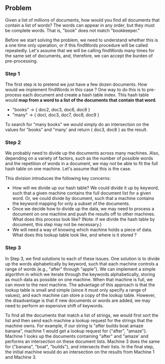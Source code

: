 ## Problem
Given a list of millions of documents, how would you find all documents that contain a list of words?
The words can appear in any order, but they must be complete words. That is, "book" does not match "bookkeeper."

Before we start solving the problem, we need to understand whether this is a one time only operation, or if
this findWords procedure will be called repeatedly. Let's assume that we will be calling findWords many
times for the same set of documents, and, therefore, we can accept the burden of pre-processing.

### Step 1
The first step is to pretend we just have a few dozen documents. How would we implement findWords in
this case ?
One way to do this is to pre-process each document and create a hash table index. This hash table would
**map from a word to a list of the documents that contain that word**.
- "books" -> { doc2, doc3, doc6, doc8 }
- "many" -> { docl, doc3, doc7, doc8, doc9 }

To search for "many books" we would simply do an intersection on the values for "books" and "many' and
return { doc3, doc8 } as the result.

### Step 2
We probably need to divide up the documents across many machines. Also, depending on a variety of factors,
such as the number of possible words and the repetition of words in a document, we may not be
able to fit the full hash table on one machine. Let's assume that this is the case.

This division introduces the following key concerns:
- How will we divide up our hash table? We could divide it up by keyword, such that a given machine
contains the full document list for a given word. Or, we could divide by document, such that a machine
contains the keyword mapping for only a subset of the documents.
- Once we decide how to divide up the data, we may need to process a document on one machine and
push the results off to other machines. What does this process look like? (Note: if we divide the hash
table by document, this step may not be necessary.)
- We will need a way of knowing which machine holds a piece of data. What does this lookup table look
like, and where is it stored ?

### Step 3
In Step 3, we find solutions to each of these issues. One solution is to divide up the words alphabetically
by keyword, such that each machine controls a range of words (e.g., "after" through "apple").
We can implement a simple algorithm in which we iterate through the keywords alphabetically, storing as
much data as possible on one machine. When that machine is full, we can move to the next machine.
The advantage of this approach is that the lookup table is small and simple (since it must only specify a
range of values), and each machine can store a copy of the lookup table. However, the disadvantage is that
if new documents or words are added, we may need to perform an expensive shift of keywords.

To find all the documents that match a list of strings, we would first sort the list and then send each machine
a lookup request for the strings that the machine owns. For example, if our string is "after builds
boat amaze banana", machine 1 would get a lookup request for {"after", "amaze"}.
Machine 1 looks up the documents containing "after" and "amaze' and performs an intersection on these
document lists. Machine 3 does the same for {"banana", "boat", "builds"}, and intersects their lists.
In the final step, the initial machine would do an intersection on the results from Machine 1 and Machine 3.
